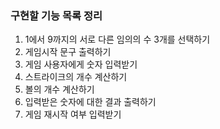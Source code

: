 ### 구현할 기능 목록 정리

1. 1에서 9까지의 서로 다른 임의의 수 3개를 선택하기
2. 게임시작 문구 출력하기
3. 게임 사용자에게 숫자 입력받기
4. 스트라이크의 개수 계산하기
5. 볼의 개수 계산하기
6. 입력받은 숫자에 대한 결과 출력하기
7. 게임 재시작 여부 입력받기
